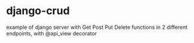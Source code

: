# django-crud
example of django server with Get Post Put Delete functions in 2 different endpoints,
with @api_view decorator
